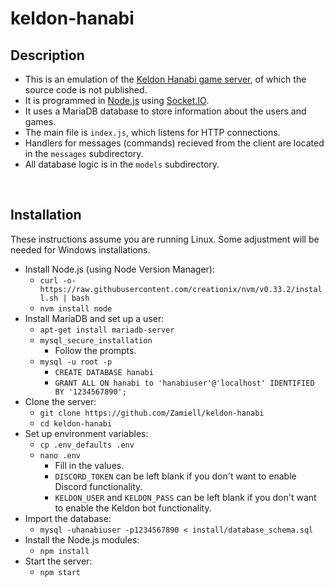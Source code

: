 keldon-hanabi
=============

Description
-----------

* This is an emulation of the [Keldon Hanabi game server](http://keldon.net/hanabi/), of which the source code is not published.
* It is programmed in [Node.js](https://nodejs.org/en/) using [Socket.IO](https://socket.io/).
* It uses a MariaDB database to store information about the users and games.
* The main file is `index.js`, which listens for HTTP connections.
* Handlers for messages (commands) recieved from the client are located in the `messages` subdirectory.
* All database logic is in the `models` subdirectory.

<br />

Installation
------------

These instructions assume you are running Linux. Some adjustment will be needed for Windows installations.

* Install Node.js (using Node Version Manager):
  * `curl -o- https://raw.githubusercontent.com/creationix/nvm/v0.33.2/install.sh | bash`
  * `nvm install node`
* Install MariaDB and set up a user:
  * `apt-get install mariadb-server`
  * `mysql_secure_installation`
    * Follow the prompts.
  * `mysql -u root -p`
    * `CREATE DATABASE hanabi`
    * `GRANT ALL ON hanabi to 'hanabiuser'@'localhost' IDENTIFIED BY '1234567890';`
* Clone the server:
  * `git clone https://github.com/Zamiell/keldon-hanabi`
  * `cd keldon-hanabi`
* Set up environment variables:
  * `cp .env_defaults .env`
  * `nano .env`
    * Fill in the values.
    * `DISCORD_TOKEN` can be left blank if you don't want to enable Discord functionality.
    * `KELDON_USER` and `KELDON_PASS` can be left blank if you don't want to enable the Keldon bot functionality.
* Import the database:
  * `mysql -uhanabiuser -p1234567890 < install/database_schema.sql`
* Install the Node.js modules:
  * `npm install`
* Start the server:
  * `npm start`
